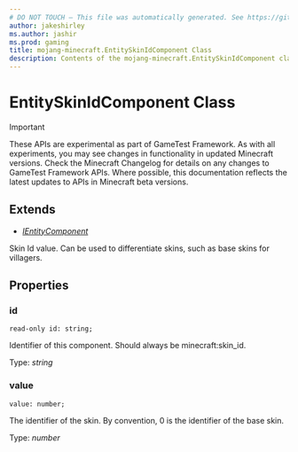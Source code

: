 ```yaml
---
# DO NOT TOUCH — This file was automatically generated. See https://github.com/Mojang/MinecraftScriptingApiDocsGenerator to modify descriptions, examples, etc.
author: jakeshirley
ms.author: jashir
ms.prod: gaming
title: mojang-minecraft.EntitySkinIdComponent Class
description: Contents of the mojang-minecraft.EntitySkinIdComponent class.
---
```

# EntitySkinIdComponent Class
>[!IMPORTANT]
>These APIs are experimental as part of GameTest Framework. As with all experiments, you may see changes in functionality in updated Minecraft versions. Check the Minecraft Changelog for details on any changes to GameTest Framework APIs. Where possible, this documentation reflects the latest updates to APIs in Minecraft beta versions.

## Extends
- [*IEntityComponent*](IEntityComponent.md)

Skin Id value. Can be used to differentiate skins, such as base skins for villagers.

## Properties
### **id**
`read-only id: string;`

Identifier of this component. Should always be minecraft:skin_id.

Type: *string*


### **value**
`value: number;`

The identifier of the skin. By convention, 0 is the identifier of the base skin.

Type: *number*


